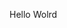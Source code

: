 Hello Wolrd
















































































































































































































































































































































































































































































































































































































































































































































































































































































































































































































































































































































































